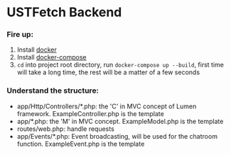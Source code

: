 # USTFetch Backend

### Fire up:
1. Install [docker](https://docs.docker.com/docker-for-mac/install/)
2. Install [docker-compose](https://docs.docker.com/compose/install/)
3. `cd` into project root directory, run `docker-compose up --build`, first time will take a long time, the rest will be a matter of a few seconds

### Understand the structure:
- app/Http/Controllers/*.php: the 'C' in MVC concept of Lumen framework. ExampleController.php is the template
- app/*.php: the 'M' in MVC concept. ExampleModel.php is the template
- routes/web.php: handle requests
- app/Events/*.php: Event broadcasting, will be used for the chatroom function. ExampleEvent.php is the template

